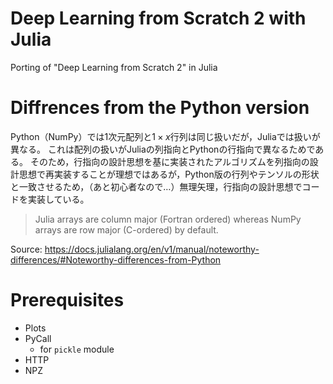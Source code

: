 # Deep Learning from Scratch 2 with Julia
Porting of "Deep Learning from Scratch 2" in Julia

# Diffrences from the Python version
Python（NumPy）では1次元配列と$1 \times x$行列は同じ扱いだが，Juliaでは扱いが異なる。
これは配列の扱いがJuliaの列指向とPythonの行指向で異なるためである。
そのため，行指向の設計思想を基に実装されたアルゴリズムを列指向の設計思想で再実装することが理想ではあるが，Python版の行列やテンソルの形状と一致させるため，（あと初心者なので…）無理矢理，行指向の設計思想でコードを実装している。

> Julia arrays are column major (Fortran ordered) whereas NumPy arrays are row major (C-ordered) by default.

Source: https://docs.julialang.org/en/v1/manual/noteworthy-differences/#Noteworthy-differences-from-Python

# Prerequisites
- Plots
- PyCall
  - for `pickle` module
- HTTP
- NPZ
